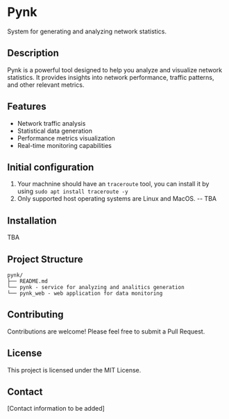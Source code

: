 # Pynk

System for generating and analyzing network statistics.

## Description

Pynk is a powerful tool designed to help you analyze and visualize network statistics. It provides insights into network performance, traffic patterns, and other relevant metrics.

## Features

- Network traffic analysis
- Statistical data generation
- Performance metrics visualization
- Real-time monitoring capabilities

## Initial configuration
1. Your machnine should have an `traceroute` tool, you can install it by using `sudo apt install traceroute -y`
2. Only supported host operating systems are Linux and MacOS.
-- TBA
## Installation

TBA

## Project Structure

```
pynk/
├── README.md
└── pynk - service for analyzing and analitics generation
└── pynk_web - web application for data monitoring
```

## Contributing

Contributions are welcome! Please feel free to submit a Pull Request.

## License

This project is licensed under the MIT License.


## Contact

[Contact information to be added]

